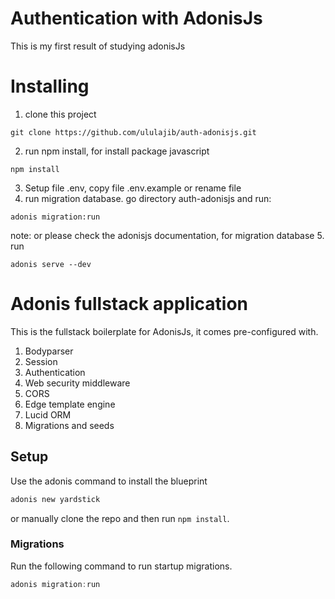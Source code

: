 # Authentication with AdonisJs

This is my first result of studying adonisJs

# Installing

1. clone this project
```
git clone https://github.com/ululajib/auth-adonisjs.git
```
2. run npm install, for install package javascript
```
npm install
```
3. Setup file .env, copy file .env.example or rename file
4. run migration database. go directory auth-adonisjs and run:

```
adonis migration:run
```
note: or please check the adonisjs documentation, for migration database
5. run
```
adonis serve --dev
``` 


# Adonis fullstack application

This is the fullstack boilerplate for AdonisJs, it comes pre-configured with.

1. Bodyparser
2. Session
3. Authentication
4. Web security middleware
5. CORS
6. Edge template engine
7. Lucid ORM
8. Migrations and seeds

## Setup

Use the adonis command to install the blueprint

```bash
adonis new yardstick
```

or manually clone the repo and then run `npm install`.


### Migrations

Run the following command to run startup migrations.

```js
adonis migration:run
```
